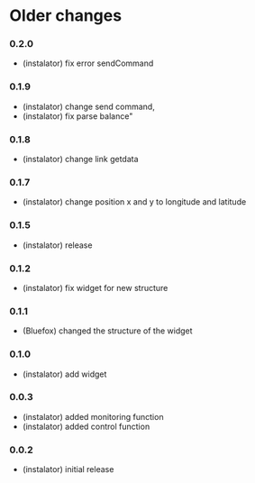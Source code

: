 # Older changes

### 0.2.0
* (instalator) fix error sendCommand

### 0.1.9
* (instalator) change send command, 
* (instalator) fix parse balance"

### 0.1.8
* (instalator) change link getdata

### 0.1.7
* (instalator) change position x and y to longitude and latitude

### 0.1.5
* (instalator) release

### 0.1.2
* (instalator) fix widget for new structure

### 0.1.1
* (Bluefox) changed the structure of the widget

### 0.1.0
* (instalator) add widget

### 0.0.3
* (instalator) added monitoring function
* (instalator) added control function

### 0.0.2
* (instalator) initial release
